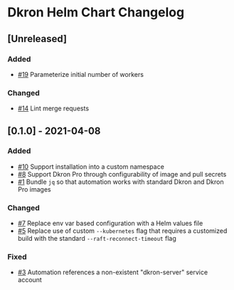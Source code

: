 # Dkron Helm Chart Changelog

## [Unreleased]
### Added
- [#19](https://github.com/Megalithic-LLC/dkron-helm/issues/19) Parameterize initial number of workers

### Changed
- [#14](https://github.com/Megalithic-LLC/dkron-helm/issues/14) Lint merge requests

## [0.1.0] - 2021-04-08
### Added
- [#10](https://github.com/Megalithic-LLC/dkron-helm/issues/10) Support installation into a custom namespace
- [#8](https://github.com/Megalithic-LLC/dkron-helm/issues/8) Support Dkron Pro through configurability of image and pull secrets
- [#1](https://github.com/Megalithic-LLC/dkron-helm/issues/1) Bundle `jq` so that automation works with standard Dkron and Dkron Pro images

### Changed
- [#7](https://github.com/Megalithic-LLC/dkron-helm/issues/7) Replace env var based configuration with a Helm values file
- [#5](https://github.com/Megalithic-LLC/dkron-helm/issues/5) Replace use of custom `--kubernetes` flag that requires a customized build with the standard `--raft-reconnect-timeout` flag

### Fixed
- [#3](https://github.com/Megalithic-LLC/dkron-helm/issues/3) Automation references a non-existent "dkron-server" service account
